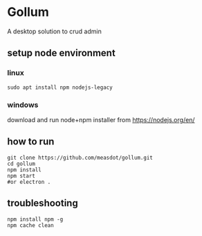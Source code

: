 # Gollum
A desktop solution to crud admin

## setup node environment

### linux 
```
sudo apt install npm nodejs-legacy
```
### windows
download and run node+npm installer from https://nodejs.org/en/

## how to run
```
git clone https://github.com/measdot/gollum.git
cd gollum
npm install
npm start 
#or electron .
```
## troubleshooting 
```
npm install npm -g
npm cache clean 
```
